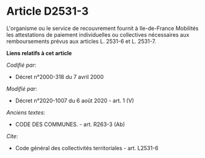 # Article D2531-3

L'organisme ou le service de recouvrement fournit          à Ile-de-France Mobilités les attestations de paiement
individuelles ou collectives nécessaires aux remboursements prévus aux articles L. 2531-6 et L. 2531-7.

**Liens relatifs à cet article**

_Codifié par_:

  - Décret n°2000-318 du 7 avril 2000

_Modifié par_:

  - Décret n°2020-1007 du 6 août 2020 - art. 1 (V)

_Anciens textes_:

  - CODE DES COMMUNES. - art. R263-3 (Ab)

_Cite_:

  - Code général des collectivités territoriales - art. L2531-6
